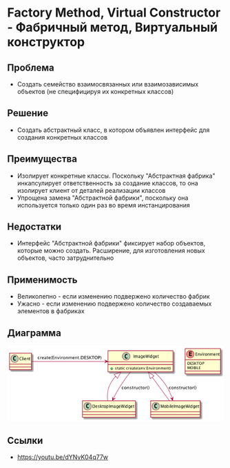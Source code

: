 # Factory Method, Virtual Constructor - Фабричный метод, Виртуальный конструктор

## Проблема
* Создать семейство взаимосвязанных или взаимозависимых объектов (не специфицируя их конкретных классов)
    
## Решение
* Создать абстрактный класс, в котором объявлен интерфейс для создания конкретных классов
    
## Преимущества 
* Изолирует конкретные классы. Поскольку "Абстрактная фабрика" инкапсулирует ответственность за создание классов,
    то она изолирует клиент от деталей реализации классов
* Упрощена замена "Абстрактной фабрики", поскольку она используется только один раз во время инстанцирования

## Недостатки
* Интерфейс "Абстрактной фабрики" фиксирует набор объектов, которые можно создать. Расширение,
    для изготовления новых объектов, часто затруднительно
    
## Применимость
* Великолепно - если изменению подвержено количество фабрик
* Ужасно - если изменению подвержено количество создаваемых элементов в фабриках

## Диаграмма

![Abstract Factory](uml.png)

## Ссылки
* https://youtu.be/dYNvK04q77w